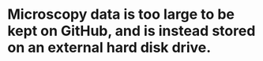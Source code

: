 # Microscopy data is too large to be kept on GitHub, and is instead stored on an external hard disk drive.
